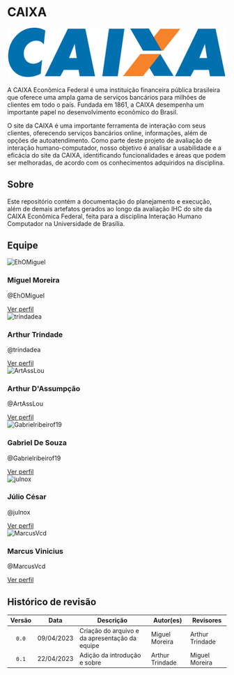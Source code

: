 # CAIXA
<div style = "text-align: center;">
  <img style = "width: 500px;" src="./img/caixa-logo1.png" alt="Logo da Caixa Econômica Federal">
</div>
<br>
A CAIXA Econômica Federal é uma instituição financeira pública brasileira que oferece uma ampla gama de serviços bancários para milhões de clientes em todo o país. Fundada em 1861, a CAIXA desempenha um importante papel no desenvolvimento econômico do Brasil.

O site da CAIXA é uma importante ferramenta de interação com seus clientes, oferecendo serviços bancários online, informações, além de opções de autoatendimento. Como parte deste projeto de avaliação de interação humano-computador, nosso objetivo é analisar a usabilidade e a eficácia do site da CAIXA, identificando funcionalidades e áreas que podem ser melhoradas, de acordo com os conhecimentos adquiridos na disciplina.

## Sobre
Este repositório contém a documentação do planejamento e execução, além de demais artefatos gerados ao longo da avaliação IHC do site da CAIXA Econômica Federal, feita para a disciplina Interação Humano Computador na Universidade de Brasília.

## Equipe

<div class="card">
  <img src="https://github.com/EhOMiguel.png" alt="EhOMiguel">
  <div class="info">
    <h3>Miguel Moreira</h3>
    <p>@EhOMiguel</p>
    <a href="https://github.com/EhOMiguel">Ver perfil</a>
  </div>
</div>
<div class="card">
  <img src="https://github.com/trindadea.png" alt="trindadea">
  <div class="info">
    <h3>Arthur Trindade</h3>
    <p>@trindadea</p>
    <a href="https://github.com/trindadea">Ver perfil</a>
  </div>
</div>
<div class="card">
  <img src="https://github.com/ArtAssLou.png" alt="ArtAssLou">
  <div class="info">
    <h3>Arthur D'Assumpção</h3>
    <p>@ArtAssLou</p>
    <a href="https://github.com/ArtAssLou">Ver perfil</a>
  </div>
</div>
<div class="card">
  <img src="https://github.com/Gabrielribeirof19.png" alt="Gabrielribeirof19">
  <div class="info">
    <h3>Gabriel De Souza</h3>
    <p>@Gabrielribeirof19</p>
    <a href="https://github.com/Gabrielribeirof19">Ver perfil</a>
  </div>
</div>
<div class="card">
  <img src="https://github.com/julnox.png" alt="julnox">
  <div class="info">
    <h3>Júlio César</h3>
    <p>@julnox</p>
    <a href="https://github.com/julnox">Ver perfil</a>
  </div>
</div>
<div class="card">
  <img src="https://github.com/MarcusVcd.png" alt="MarcusVcd">
  <div class="info">
    <h3>Marcus Vinicius</h3>
    <p>@MarcusVcd</p>
    <a href="https://github.com/MarcusVcd">Ver perfil</a>
  </div>
</div>

## Histórico de revisão

| Versão     | Data        | Descrição            | Autor(es)                           | Revisores  |
| :--------: | :---------: | -------------------- | ----------------------------------  | ---------- |
| `0.0`      |  09/04/2023 | Criação do arquivo e da apresentação da equipe | Miguel Moreira | Arthur Trindade |
| `0.1`      |  22/04/2023 | Adição da introdução e sobre | Arthur Trindade | Miguel Moreira |
